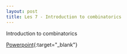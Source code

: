 ```yaml
---
layout: post
title: Les 7 - Introduction to combinatorics
---
```


Introduction to combinatorics

[Powerpoint](https://drive.google.com/file/d/1Jbc4L_KVD1_jKe67BeRpEtwVfXZ0NnQ9/view?usp=sharing){:target="_blank"}

